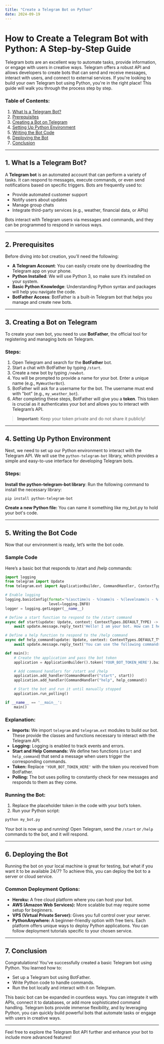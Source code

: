 ```yaml
---
title: "Create a Telegram Bot on Python"
date: 2024-09-19
---
```

# How to Create a Telegram Bot with Python: A Step-by-Step Guide

Telegram bots are an excellent way to automate tasks, provide information, or engage with users in creative ways. Telegram offers a robust API and allows developers to create bots that can send and receive messages, interact with users, and connect to external services. If you're looking to build your own Telegram bot using Python, you're in the right place! This guide will walk you through the process step by step.

### Table of Contents:
1. [What Is a Telegram Bot?](#1-what-is-a-telegram-bot)
2. [Prerequisites](#2-prerequisites)
3. [Creating a Bot on Telegram](#3-creating-a-bot-on-telegram)
4. [Setting Up Python Environment](#4-setting-up-python-environment)
5. [Writing the Bot Code](#5-writing-the-bot-code)
6. [Deploying the Bot](#6-deploying-the-bot)
7. [Conclusion](#7-conclusion)

---

## 1. What Is a Telegram Bot?

A **Telegram bot** is an automated account that can perform a variety of tasks. It can respond to messages, execute commands, or even send notifications based on specific triggers. Bots are frequently used to:

- Provide automated customer support
- Notify users about updates
- Manage group chats
- Integrate third-party services (e.g., weather, financial data, or APIs)

Bots interact with Telegram users via messages and commands, and they can be programmed to respond in various ways.

---

## 2. Prerequisites

Before diving into bot creation, you'll need the following:

- **A Telegram Account**: You can easily create one by downloading the Telegram app on your phone.
- **Python Installed**: We will use Python 3, so make sure it’s installed on your system.
- **Basic Python Knowledge**: Understanding Python syntax and packages will help you navigate the code.
- **BotFather Access**: BotFather is a built-in Telegram bot that helps you manage and create new bots.

---

## 3. Creating a Bot on Telegram

To create your own bot, you need to use **BotFather**, the official tool for registering and managing bots on Telegram.

### Steps:
1. Open Telegram and search for the **BotFather** bot.
2. Start a chat with BotFather by typing `/start`.
3. Create a new bot by typing `/newbot`.
4. You will be prompted to provide a name for your bot. Enter a unique name (e.g., `MyWeatherBot`).
5. BotFather will ask for a username for the bot. The username must end with "bot" (e.g., `my_weather_bot`).
6. After completing these steps, BotFather will give you a **token**. This token is crucial as it authenticates your bot and allows you to interact with Telegram’s API.

> **Important:** Keep your token private and do not share it publicly!

---

## 4. Setting Up Python Environment

Next, we need to set up our Python environment to interact with the Telegram API. We will use the `python-telegram-bot` library, which provides a simple and easy-to-use interface for developing Telegram bots.

### Steps:
**Install the python-telegram-bot library**:
 Run the following command to install the necessary library:
 ```bash
 pip install python-telegram-bot 
 ```
**Create a new Python file:** You can name it something like my_bot.py to hold your bot's code.

---

## 5. Writing the Bot Code

Now that our environment is ready, let’s write the bot code.

### Sample Code
Here’s a basic bot that responds to /start and /help commands:
```python
import logging
from telegram import Update
from telegram.ext import ApplicationBuilder, CommandHandler, ContextTypes

# Enable logging
logging.basicConfig(format='%(asctime)s - %(name)s - %(levelname)s - %(message)s',
                    level=logging.INFO)
logger = logging.getLogger(__name__)

# Define a start function to respond to the /start command
async def start(update: Update, context: ContextTypes.DEFAULT_TYPE) -> None:
    await update.message.reply_text('Hello! I am your bot. How can I help you today?')

# Define a help function to respond to the /help command
async def help_command(update: Update, context: ContextTypes.DEFAULT_TYPE) -> None:
    await update.message.reply_text('You can use the following commands:\n/start - Start the bot\n/help - Get help')

def main():
    # Create the application and pass the bot token
    application = ApplicationBuilder().token('YOUR_BOT_TOKEN_HERE').build()

    # Add command handlers for /start and /help
    application.add_handler(CommandHandler("start", start))
    application.add_handler(CommandHandler("help", help_command))

    # Start the bot and run it until manually stopped
    application.run_polling()

if __name__ == '__main__':
    main()
```

### Explanation:
* **Imports:** We import `telegram` and `telegram.ext` modules to build our bot. These provide the classes and functions necessary to interact with the Telegram API.
* **Logging:** Logging is enabled to track events and errors.
* **Start and Help Commands:** We define two functions (`start` and `help_command`) that send a message when users trigger the corresponding commands.
* **Token:** Replace `'YOUR_BOT_TOKEN_HERE'` with the token you received from BotFather.
* **Polling:** The bot uses polling to constantly check for new messages and responds to them as they come.

### Running the Bot:
 1. Replace the placeholder token in the code with your bot’s token.
 2. Run your Python script:
 ```bash
 python my_bot.py
 ```
Your bot is now up and running! Open Telegram, send the `/start` or `/help` commands to the bot, and it will respond.

---

## 6. Deploying the Bot

Running the bot on your local machine is great for testing, but what if you want it to be available 24/7? To achieve this, you can deploy the bot to a server or cloud service.

### Common Deployment Options:
* **Heroku:** A free cloud platform where you can host your bot.
* **AWS (Amazon Web Services):** More scalable but may require some setup for beginners.
* **VPS (Virtual Private Server):** Gives you full control over your server.
* **PythonAnywhere:** A beginner-friendly option with free tiers.
Each platform offers unique ways to deploy Python applications. You can follow deployment tutorials specific to your chosen service.

---

## 7. Conclusion
Congratulations! You’ve successfully created a basic Telegram bot using Python. You learned how to:

* Set up a Telegram bot using BotFather.
* Write Python code to handle commands.
* Run the bot locally and interact with it on Telegram.

This basic bot can be expanded in countless ways. You can integrate it with APIs, connect it to databases, or add more sophisticated command handling. Telegram bots provide immense flexibility, and by leveraging Python, you can quickly build powerful bots that automate tasks or engage with users in creative ways.

---

Feel free to explore the Telegram Bot API further and enhance your bot to include more advanced features!
